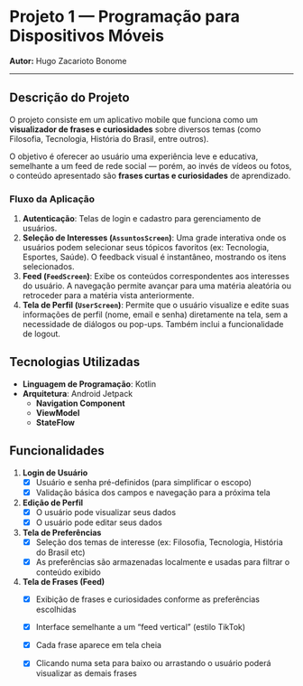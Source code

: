 # Projeto 1 — Programação para Dispositivos Móveis

**Autor:** Hugo Zacarioto Bonome

---

## Descrição do Projeto

O projeto consiste em um aplicativo mobile que funciona como um **visualizador de frases e curiosidades** sobre diversos temas (como Filosofia, Tecnologia, História do Brasil, entre outros).

O objetivo é oferecer ao usuário uma experiência leve e educativa, semelhante a um feed de rede social — porém, ao invés de vídeos ou fotos, o conteúdo apresentado são **frases curtas e curiosidades** de aprendizado.

### Fluxo da Aplicação

1.  **Autenticação**: Telas de login e cadastro para gerenciamento de usuários.
2.  **Seleção de Interesses (`AssuntosScreen`)**: Uma grade interativa onde os usuários podem selecionar seus tópicos favoritos (ex: Tecnologia, Esportes, Saúde). O feedback visual é instantâneo, mostrando os itens selecionados.
3.  **Feed (`FeedScreen`)**: Exibe os conteúdos correspondentes aos interesses do usuário. A navegação permite avançar para uma matéria aleatória ou retroceder para a matéria vista anteriormente.
4.  **Tela de Perfil (`UserScreen`)**: Permite que o usuário visualize e edite suas informações de perfil (nome, email e senha) diretamente na tela, sem a necessidade de diálogos ou pop-ups. Também inclui a funcionalidade de logout.


## Tecnologias Utilizadas

*   **Linguagem de Programação**: Kotlin
*   **Arquitetura**: Android Jetpack
    *   **Navigation Component**
    *   **ViewModel**
    *   **StateFlow**



## Funcionalidades

1. **Login de Usuário**  
   - [x] Usuário e senha pré-definidos (para simplificar o escopo)  
   - [x] Validação básica dos campos e navegação para a próxima tela  

2. **Edição de Perfil**  
   - [x] O usuário pode visualizar seus dados  
   - [x] O usuário pode editar seus dados  

3. **Tela de Preferências**  
   - [x] Seleção dos temas de interesse (ex: Filosofia, Tecnologia, História do Brasil etc)  
   - [x] As preferências são armazenadas localmente e usadas para filtrar o conteúdo exibido  

4. **Tela de Frases (Feed)**  
   - [x] Exibição de frases e curiosidades conforme as preferências escolhidas  
   - [x] Interface semelhante a um “feed vertical” (estilo TikTok)  
   - [x] Cada frase aparece em tela cheia  
   - [x] Clicando numa seta para baixo ou arrastando o usuário poderá visualizar as demais frases

